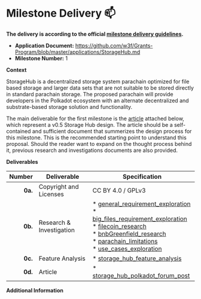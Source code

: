 # Milestone Delivery :mailbox:

**The delivery is according to the official [milestone delivery guidelines](https://github.com/w3f/Grants-Program/blob/master/docs/Support%20Docs/milestone-deliverables-guidelines.md).**  

* **Application Document:** https://github.com/w3f/Grants-Program/blob/master/applications/StorageHub.md 
* **Milestone Number:** 1

**Context** 

StorageHub is a decentralized storage system parachain optimized for file based storage and larger data sets that are not suitable to be stored directly in standard parachain storage. The proposed parachain will provide developers in the Polkadot ecosystem with an alternate decentralized and substrate-based storage solution and functionality.

The main deliverable for the first milestone is the [article](https://forum.polkadot.network/t/introducing-storage-hub-a-system-parachain-optimised-for-storage/4525) attached below, which represent a v0.5 Storage Hub design. The article should be a self-contained and sufficient document that summerizes the design process for this milestone. This is the recommended starting point to understand this proposal. Should the reader want to expand on the thought process behind it, previous research and investigations documents are also provided. 

**Deliverables**

| Number | Deliverable | Specification |
| -----: | ----------- | ------------- |
| **0a.** | Copyright and Licenses | CC BY 4.0 / GPLv3 |
| **0b.** | Research & Investigation | * [general_requirement_exploration](https://github.com/Moonsong-Labs/storage-hub-design-proposal/blob/main/research/generalDilemmas.md) <br> * [big_files_requirement_exploration](https://github.com/Moonsong-Labs/storage-hub-design-proposal/blob/main/research/bigFilesDilemmas.md) <br> * [filecoin_research](https://github.com/Moonsong-Labs/storage-hub-design-proposal/blob/main/research/other_projects/filecoin.md) <br> * [bnbGreenfield_research](https://github.com/Moonsong-Labs/storage-hub-design-proposal/blob/main/research/other_projects/bnbGreenfield.md) <br> * [parachain_limitations](https://github.com/Moonsong-Labs/storage-hub-design-proposal/blob/main/research/limitations.md) <br> * [use_cases_exploration](https://github.com/Moonsong-Labs/storage-hub-design-proposal/blob/main/research/useCases.md) |
| **0c.** | Feature Analysis | * [storage_hub_feature_analysis](https://github.com/Moonsong-Labs/storage-hub-design-proposal/blob/main/design_proposals/bigMutableProviderInteraction.md) |
| **0d.** | Article | * [storage_hub_polkadot_forum_post](https://forum.polkadot.network/t/introducing-storage-hub-a-system-parachain-optimised-for-storage/4525) |

**Additional Information**
